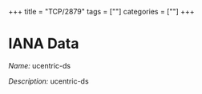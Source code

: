 +++
title = "TCP/2879"
tags = [""]
categories = [""]
+++

# IANA Data

_Name:_ ucentric-ds

_Description:_ ucentric-ds

